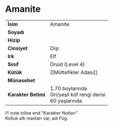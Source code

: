 # Amanite   
  
  
|  |  |  
|---|---|  
| **İsim** | Amanite |  
| **Soyadı** |  |  
| **Hizip** |  |  
| **Cinsiyet** | Dişi |  
| **Irk** | Elf |  
| **Sınıf** | Druid (Level 4) |  
| **Kütük** | [[Müttefikler Adası]] |  
| **Münasebet** |  |  
| **Karakter Betimi** | 1.70 boylarında<br>Gri/yeşil küf rengi derisi<br>60 yaşlarında |  
  
  
!!! note inline end "Karakter Notları"  
	Koltuk altı mantarı var, adı Füg.  
  